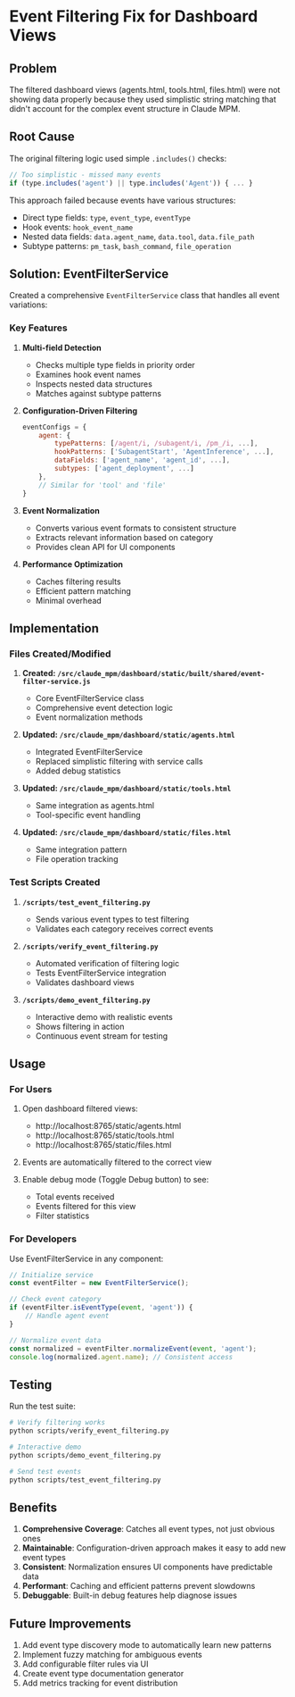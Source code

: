 # Event Filtering Fix for Dashboard Views

## Problem
The filtered dashboard views (agents.html, tools.html, files.html) were not showing data properly because they used simplistic string matching that didn't account for the complex event structure in Claude MPM.

## Root Cause
The original filtering logic used simple `.includes()` checks:
```javascript
// Too simplistic - missed many events
if (type.includes('agent') || type.includes('Agent')) { ... }
```

This approach failed because events have various structures:
- Direct type fields: `type`, `event_type`, `eventType`
- Hook events: `hook_event_name`
- Nested data fields: `data.agent_name`, `data.tool`, `data.file_path`
- Subtype patterns: `pm_task`, `bash_command`, `file_operation`

## Solution: EventFilterService

Created a comprehensive `EventFilterService` class that handles all event variations:

### Key Features

1. **Multi-field Detection**
   - Checks multiple type fields in priority order
   - Examines hook event names
   - Inspects nested data structures
   - Matches against subtype patterns

2. **Configuration-Driven Filtering**
   ```javascript
   eventConfigs = {
       agent: {
           typePatterns: [/agent/i, /subagent/i, /pm_/i, ...],
           hookPatterns: ['SubagentStart', 'AgentInference', ...],
           dataFields: ['agent_name', 'agent_id', ...],
           subtypes: ['agent_deployment', ...]
       },
       // Similar for 'tool' and 'file'
   }
   ```

3. **Event Normalization**
   - Converts various event formats to consistent structure
   - Extracts relevant information based on category
   - Provides clean API for UI components

4. **Performance Optimization**
   - Caches filtering results
   - Efficient pattern matching
   - Minimal overhead

## Implementation

### Files Created/Modified

1. **Created: `/src/claude_mpm/dashboard/static/built/shared/event-filter-service.js`**
   - Core EventFilterService class
   - Comprehensive event detection logic
   - Event normalization methods

2. **Updated: `/src/claude_mpm/dashboard/static/agents.html`**
   - Integrated EventFilterService
   - Replaced simplistic filtering with service calls
   - Added debug statistics

3. **Updated: `/src/claude_mpm/dashboard/static/tools.html`**
   - Same integration as agents.html
   - Tool-specific event handling

4. **Updated: `/src/claude_mpm/dashboard/static/files.html`**
   - Same integration pattern
   - File operation tracking

### Test Scripts Created

1. **`/scripts/test_event_filtering.py`**
   - Sends various event types to test filtering
   - Validates each category receives correct events

2. **`/scripts/verify_event_filtering.py`**
   - Automated verification of filtering logic
   - Tests EventFilterService integration
   - Validates dashboard views

3. **`/scripts/demo_event_filtering.py`**
   - Interactive demo with realistic events
   - Shows filtering in action
   - Continuous event stream for testing

## Usage

### For Users
1. Open dashboard filtered views:
   - http://localhost:8765/static/agents.html
   - http://localhost:8765/static/tools.html
   - http://localhost:8765/static/files.html

2. Events are automatically filtered to the correct view

3. Enable debug mode (Toggle Debug button) to see:
   - Total events received
   - Events filtered for this view
   - Filter statistics

### For Developers

Use EventFilterService in any component:

```javascript
// Initialize service
const eventFilter = new EventFilterService();

// Check event category
if (eventFilter.isEventType(event, 'agent')) {
    // Handle agent event
}

// Normalize event data
const normalized = eventFilter.normalizeEvent(event, 'agent');
console.log(normalized.agent.name); // Consistent access
```

## Testing

Run the test suite:
```bash
# Verify filtering works
python scripts/verify_event_filtering.py

# Interactive demo
python scripts/demo_event_filtering.py

# Send test events
python scripts/test_event_filtering.py
```

## Benefits

1. **Comprehensive Coverage**: Catches all event types, not just obvious ones
2. **Maintainable**: Configuration-driven approach makes it easy to add new event types
3. **Consistent**: Normalization ensures UI components have predictable data
4. **Performant**: Caching and efficient patterns prevent slowdowns
5. **Debuggable**: Built-in debug features help diagnose issues

## Future Improvements

1. Add event type discovery mode to automatically learn new patterns
2. Implement fuzzy matching for ambiguous events
3. Add configurable filter rules via UI
4. Create event type documentation generator
5. Add metrics tracking for event distribution